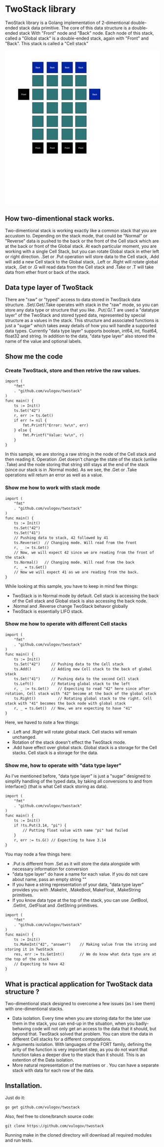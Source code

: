 # TwoStack library

TwoStack library is a Golang implementation of 2-dimentional double-ended stack data primitive. The core of this data structure is a double-ended stack With "Front" node and "Back" node. Each node of this stack, called a 
"Global stack" is a double-ended stack, again with "Front" and "Back". This stack is called a "Cell stack"

![TwoStack](Documentation/twostack.png)

## How two-dimentional stack works.

Two-dimentional stack is working exactly like a common stack that you are accustom to. Depending on the stack mode, that could be "Normal" or "Reverse" data is pushed to the back or the front of the Cell stack which are at the back or front of the Global stack. At each particular moment, you are working with a single Cell Stack, but you can rotate Global stack in ether left or right direction. .Set or .Put operation will store data to the Cell stack, .Add will add a new Cell stack to the Global stack, .Left or .Right will rotate global stack, .Get or .G will read data from the Cell stack and .Take or .T will take data from ether front or back of the stack.

## Data type layer of TwoStack

There are "raw" or "typed" access to data stored in TwoStack data structure. .Set/.Get/.Take operates with stack in the "raw" mode, so you can store any data type or structure that you like. .Put/.G/.T are used a "datatype layer" of the TwoStack and stored typed data, represented by special structure as a values in the stack. This structure and associated functions is just a "sugar" which takes away details of how you will handle a supported data types. Currently "data type layer" supports boolean, int64, int, float64, float32 and string. In addition to the data, "data type layer" also stored the name of the value and optional labels.

## Show me the code

### Create TwoStack, store and then retrive the raw values.

```
import (
    "fmt"
    . "github.com/vulogov/twostack"
)
func main() {
    ts := Init()
    ts.Set("42")
    r, err := ts.Get()
    if err != nil {
        fmt.Printf("Error: %v\n", err)
    } else {
        fmt.Printf("Value: %v\n", r)
    }
}
```
In this sample, we are storing a raw string in the node of the Cell stack and then reading it. Operation .Get doesn't change the state of the stack (unlike .Take) and the node storing that string still stays at the end of the stack (since our stack is in .Normal mode). As we see, the .Get or .Take operations will return an error as well as a value.

### Show me how to work with stack mode

```
import (
    "fmt"
    . "github.com/vulogov/twostack"
)
func main() {
    ts := Init()
	ts.Set("42")
	ts.Set("41")
    // Pushing data to stack, 42 followed by 41
	ts.Reverse()  // Changing mode. Will read from the front
	r, _ := ts.Get()
    // Now, we will expect 42 since we are reading from the front of the stack
	ts.Normal()   // Changing mode. Will read from the back
	r, _ = ts.Get()
    // Now we will expect 41 as we are reading from the back.
}
```
While looking at this sample, you have to keep in mind few things:

- TwoStack is in Normal mode by default. Cell stack is accessing the back of the Cell stack and Global stack is also accessing the back node.
- .Normal and .Reverse change TwoStack behavor globally
- TwoStack is essentially LIFO stack.

### Show me how to operate with different Cell stacks

```
import (
    "fmt"
    . "github.com/vulogov/twostack"
)
func main() {
    ts := Init()
    ts.Set("42")     // Pushing data to the Cell stack
	ts.Add()         // Adding new Cell stack to the back of global stack
	ts.Set("41")     // Pushing data to the second Cell stack
	ts.Left()        // Rotating global stack to the left
	r, _ := ts.Get()    // Expecting to read "42" here since after rotation, Cell stack with "42" become at the back of the global stack
	ts.Right()          // Rotating global stack to the right. Cell stack with "41" becomes the back node with global stack
	r, _ = ts.Get()	 // Now, we are expecting to have "41"
}
```
Here, we haved to note a few things:
- .Left and .Right will rotate global stack. Cell stacks will remain unchanged.
- Rotation of the stack doesn't effect the TwoStack mode.
- .Add have effect over global stack. Global stack is a storage for the Cell stacks. Cell stack is a storage for the data.

### Show me, how to operate with "data type layer"

As I've mentioned before, "data type layer" is just a "sugar" designed to simplify handling of the typed data, by taking all conversions to and from interface{} (that is what Cell stack storing as data).

```
import (
    "fmt"
    . "github.com/vulogov/twostack"
)
func main() {
    ts := Init()
    if !ts.Put(3.14, "pi") {
		// Putting float value with name "pi" had failed
	}
	r, err := ts.G() // Expecting to have 3.14   
}
```
You may node a few things here:

- .Put is different from .Set as it will store the data alongside with necessary information for conversion
- "data type layer" do have a name for each value. If you do not care about name, pass an empty string ""
- If you have a string representation of your data, "data type layer" provides you with .MakeInt, .MakeBool, MakeFloat, .MakeString primitives.
- If you know data type at the top of the stack, you can use .GetBool, .GetInt, .GetFloat and .GetString primitives.

```
import (
    "fmt"
    . "github.com/vulogov/twostack"
)
func main() {
    ts := Init()
    ts.MakeInt("42", "answer")    // Making value from the string and storing it in TwoStack 
	res, err := ts.GetInt()       // We do know what data type are at the top of the stack
	// Expecting to have 42
}
```

## What is practical application for TwoStack data structure ?

Two-dimentional stack designed to overcome a few issues (as I see them) with one-dimentional stacks.

- Data isolation. Every time when you are storing data for the later use them in the stack, you can end-up in the situation, when you badly-behaving code will not only get an access to the data that it should, but beyond that. TwoStack solved that problem. You can store the data in different Cell stacks for a different computations.
- Arguments isolation. With languages of the FORT family, defining the arity of the function is very important step, as you do not want that function takes a deeper dive to the stack than it should. This is an extention of the Data isolation.
- More natural representation of the matrixes or . You can have a separate stack with data for each row of the data.

## Installation.

Just do it:

```
go get github.com/vulogov/twostack
```

Also, feel free to clone/branch source code:

```
git clone https://github.com/vulogov/twostack
```

Running make in the cloned directory will download all required modules and run tests.
